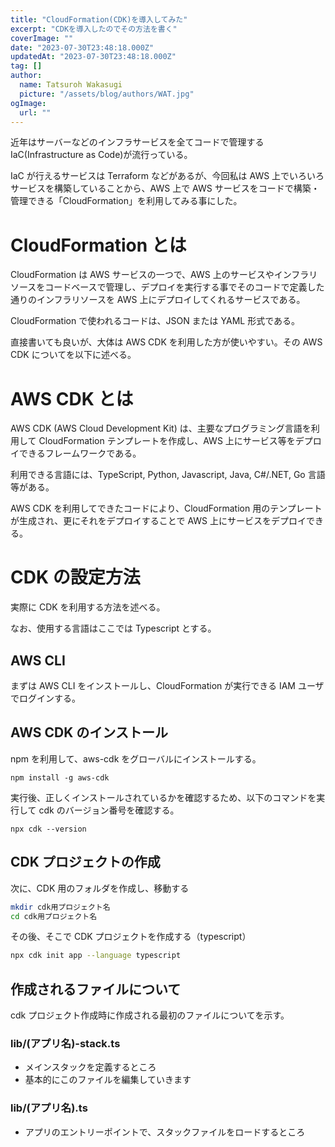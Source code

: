```yaml
---
title: "CloudFormation(CDK)を導入してみた"
excerpt: "CDKを導入したのでその方法を書く"
coverImage: ""
date: "2023-07-30T23:48:18.000Z"
updatedAt: "2023-07-30T23:48:18.000Z"
tag: []
author:
  name: Tatsuroh Wakasugi
  picture: "/assets/blog/authors/WAT.jpg"
ogImage:
  url: ""
---
```


近年はサーバーなどのインフラサービスを全てコードで管理する IaC(Infrastructure as Code)が流行っている。

IaC が行えるサービスは Terraform などがあるが、今回私は AWS 上でいろいろサービスを構築していることから、AWS 上で AWS サービスをコードで構築・管理できる「CloudFormation」を利用してみる事にした。

# CloudFormation とは

CloudFormation は AWS サービスの一つで、AWS 上のサービスやインフラリソースをコードベースで管理し、デプロイを実行する事でそのコードで定義した通りのインフラリソースを AWS 上にデプロイしてくれるサービスである。

CloudFormation で使われるコードは、JSON または YAML 形式である。

直接書いても良いが、大体は AWS CDK を利用した方が使いやすい。その AWS CDK についてを以下に述べる。

# AWS CDK とは

<!-- 説明文見直して欲しい -->

AWS CDK (AWS Cloud Development Kit) は、主要なプログラミング言語を利用して CloudFormation テンプレートを作成し、AWS 上にサービス等をデプロイできるフレームワークである。

利用できる言語には、TypeScript, Python, Javascript, Java, C#/.NET, Go 言語等がある。

AWS CDK を利用してできたコードにより、CloudFormation 用のテンプレートが生成され、更にそれをデプロイすることで AWS 上にサービスをデプロイできる。

# CDK の設定方法

実際に CDK を利用する方法を述べる。

なお、使用する言語はここでは Typescript とする。

## AWS CLI

まずは AWS CLI をインストールし、CloudFormation が実行できる IAM ユーザでログインする。

<!-- インストール方法書く？ -->

## AWS CDK のインストール

npm を利用して、aws-cdk をグローバルにインストールする。

```
npm install -g aws-cdk
```

実行後、正しくインストールされているかを確認するため、以下のコマンドを実行して cdk のバージョン番号を確認する。

```
npx cdk --version
```

## CDK プロジェクトの作成

次に、CDK 用のフォルダを作成し、移動する

```bash
mkdir cdk用プロジェクト名
cd cdk用プロジェクト名
```

その後、そこで CDK プロジェクトを作成する（typescript）

```bash
npx cdk init app --language typescript
```

## 作成されるファイルについて

cdk プロジェクト作成時に作成される最初のファイルについてを示す。

### **lib/(アプリ名)-stack.ts**

- メインスタックを定義するところ
- 基本的にこのファイルを編集していきます

### **lib/(アプリ名).ts**

- アプリのエントリーポイントで、スタックファイルをロードするところ
